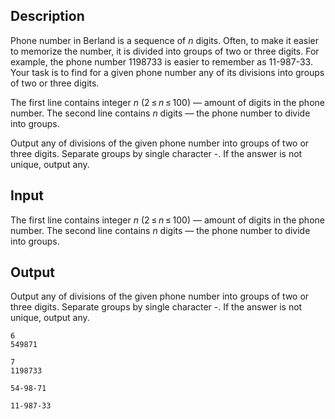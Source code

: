 ## Description

<div><p>Phone number in Berland is a sequence of <span class="tex-span"><i>n</i></span> digits. Often, to make it easier to memorize the number, it is divided into groups of two or three digits. For example, the phone number <span class="tex-font-style-tt">1198733</span> is easier to remember as <span class="tex-font-style-tt">11-987-33</span>. Your task is to find for a given phone number any of its divisions into groups of two or three digits.</p></div><div class="input-specification"><p>The first line contains integer <span class="tex-span"><i>n</i></span> (<span class="tex-span">2 ≤ <i>n</i> ≤ 100</span>) — amount of digits in the phone number. The second line contains <span class="tex-span"><i>n</i></span> digits — the phone number to divide into groups.</p></div><div class="output-specification"><p>Output any of divisions of the given phone number into groups of two or three digits. Separate groups by single character <span class="tex-font-style-tt">-</span>. If the answer is not unique, output any.</p></div>

## Input

<p>The first line contains integer <span class="tex-span"><i>n</i></span> (<span class="tex-span">2 ≤ <i>n</i> ≤ 100</span>) — amount of digits in the phone number. The second line contains <span class="tex-span"><i>n</i></span> digits — the phone number to divide into groups.</p>

## Output

<p>Output any of divisions of the given phone number into groups of two or three digits. Separate groups by single character <span class="tex-font-style-tt">-</span>. If the answer is not unique, output any.</p>





```input1
6
549871

```




```input2
7
1198733

```




```output1
54-98-71
```




```output2
11-987-33

```


